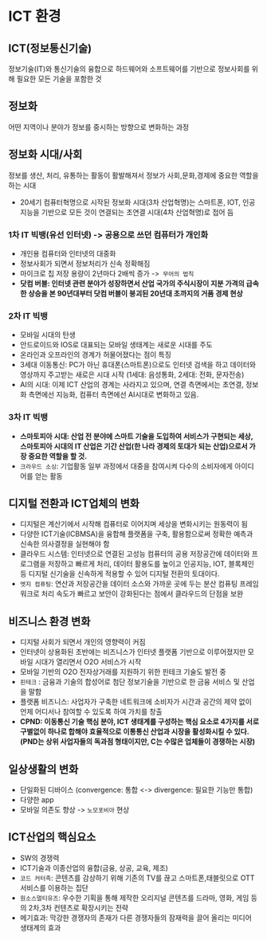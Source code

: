 # ICT 환경
## ICT(정보통신기술) 
 정보기술(IT)와 통신기술의 융합으로
하드웨어와 소프트웨어를 기반으로 정보사회를 위해 필요한 모든 기술을 포함한 것

## 정보화 
 어떤 지역이나 분야가 정보를 중시하는 방향으로 변화하는 과정
## 정보화 시대/사회
 정보를 생산, 처리, 유통하는 활동이 활발해져서 정보가 사회,문화,경제에 중요한 역할을 하는 시대
 - 20세기 컴퓨터혁명으로 시작된 정보화 시대(3차 산업혁명)는 스마트폰, IOT, 인공지능을 기반으로 모든 것이 연결되는 초연결 시대(4차 산업혁명)로 접어 듬

### 1차 IT 빅뱅(유선 인터넷) -> 공용으로 쓰던 컴퓨터가 개인화
 - 개인용 컴퓨터와 인터넷의 대중화
 - 정보사회가 되면서 정보처리가 신속 정확해짐
 - 마이크로 칩 저장 용량이 2년마다 2배씩 증가 ->``` 무어의 법칙```  
- **닷컴 버블: 인터넷 관련 분야가 성장하면서 산업 국가의 주식시장이 지분 가격의 급속한 상승을 본 90년대부터 닷컴 버블이 붕괴된 20년대 초까지의 거품 경제 현상**
### 2차 IT 빅뱅
 - 모바일 시대의 탄생
  - 안드로이드와 IOS로 대표되는 모바일 생태계는 새로운 시대를 주도
  - 온라인과 오프라인의 경계가 허물어졌다는 점이 특징
 - 3세대 이동통신: PC가 아닌 휴대폰(스마트폰)으로도 인터넷 검색을 하고 데이터와 영상까지 주고받는 새로은 시대 시작
(1세대: 음성통화, 2세대: 전화, 문자전송)
 - AI의 시대: 이제 ICT 산업의 경계는 사라지고 있으며, 연결 측면에서는 초연결, 정보화 측면에선 지능화, 컴퓨터 측면에선 AI시대로 변화하고 있음.   
### 3차 IT 빅뱅
 - **스마토피아 시대: 산업 전 분야에 스마트 기술을 도입하여 서비스가 구현되는 세상, 스마토피아 시대의 IT 산업은 기간 산업(한 나라 경제의 토대가 되는 산업)으로서 가장 중요한 역할을 할 것.**
 - ```크라우드 소싱```: 기업활동 일부 과정에서 대중을 참여시켜 다수의 소비자에게 아이디어를 얻는 활동
## 디지털 전환과 ICT업체의 변화
 - 디지털은 계산기에서 시작해 컴퓨터로 이어지며 세상을 변화시키는 원동력이 됨
 - 다양한 ICT기술(ICBMSA)을 융합해 플랫폼을 구축, 활용함으로써 정확한 예측과 신속한 의사결정을 실현해야 함
 - 클라우드 시스템: 인터넷으로 연결된 고성능 컴퓨터의 공용 저장공간에 데이터와 프로그램을 저장하고 빠르게 처리, 데이터 활용도를 높이고 인공지능, IOT, 블록체인 등 디지털 신기술을 신속하게 적용할 수 있어 디지털 전환의 토대이다.
 - ```엣지 컴퓨팅```: 연산과 저장공간을 데이터 소스와 가까운 곳에 두는 분산 컴퓨팅 프레임워크로 처리 속도가 빠르고 보안이 강화된다는 점에서 클라우드의 단점을 보완

## 비즈니스 환경 변화
 - 디지털 사회가 되면서 개인의 영향력이 커짐
 - 인터넷이 상용화된 초반에는 비즈니스가 인터넷 플랫폼 기반으로 이루어졌지만 모바일 시대가 열리면서 O2O 서비스가 시작
 - 모바일 기반의 O2O 전자상거래를 지원하기 위한 핀테크 기술도 발전 중
 - ```핀테크``` : 금융과 기술의 합성어로 첨단 정보기술을 기반으로 한 금융 서비스 및 산업을 말함
 - 플랫폼 비즈니스: 사업자가 구축한 네트워크에 소비자가 시간과 공간의 제약 없이 언제 어디서나 참여할 수 있도록 하여 가치를 창출   
 - **CPND: 이동통신 기술 핵심 분야, ICT 생태계를 구성하는 핵심 요소로 4가지를 서로 구별없이 하나로 합해야 효율적으로 이통통신 산업과 시장을 활성화시킬 수 있다.(PND는 상위 사업자들의 독과점 형태이지만, C는 수많은 업체들이 경쟁하는 시장)**

## 일상생활의 변화
 - 단일화된 디바이스
(convergence: 통합 <-> divergence: 필요한 기능만 통합)
 - 다양한 app
 - 모바일 의존도 향상 -> ```노모포비아``` 현상

## ICT산업의 핵심요소
 - SW의 경쟁력
 - ICT기술과 이종산업의 융합(금융, 상공, 교육, 제조)   
- ```코드 커터족```: 콘텐츠를 감상하기 위해 기존의 TV를 끊고 스마트폰,태블릿으로 OTT 서비스를 이용하는 집단
 - ```원소스멀티유즈```: 우수한 기획을 통해 제작한 오리지널 콘텐츠를 드라마, 영화, 게임 등의 2차,3차 컨텐츠로 확장시키는 전략
 - 메기효과: 막강한 경쟁자의 존재가 다른 경쟁자들의 잠재력을 끌어 올리는 미디어 생태계의 효과
 
